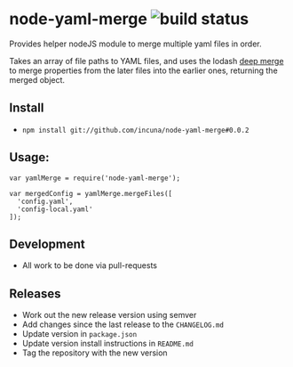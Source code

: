 # node-yaml-merge ![build status](https://travis-ci.org/incuna/node-yaml-merge.svg)
Provides helper nodeJS module to merge multiple yaml files in order.

Takes an array of file paths to YAML files, and uses the lodash [deep merge](https://lodash.com/docs#merge) to merge properties from the later files into the earlier ones, returning the merged object.

## Install
* `npm install git://github.com/incuna/node-yaml-merge#0.0.2`

## Usage:
```
var yamlMerge = require('node-yaml-merge');

var mergedConfig = yamlMerge.mergeFiles([
  'config.yaml',
  'config-local.yaml'
]);
```

## Development
* All work to be done via pull-requests

## Releases
* Work out the new release version using semver
* Add changes since the last release to the `CHANGELOG.md`
* Update version in `package.json`
* Update version install instructions in `README.md`
* Tag the repository with the new version
